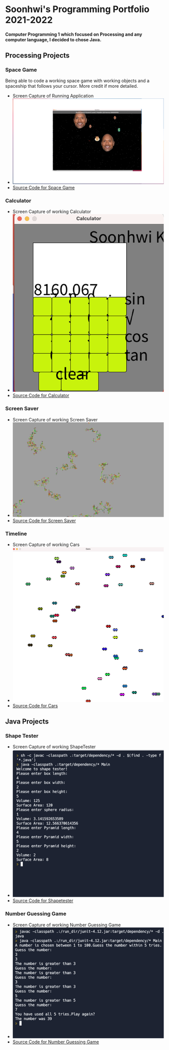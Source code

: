 # Soonhwi's Programming Portfolio 2021-2022
#### Computer Programming 1 which focused on Processing and any computer language, I decided to chose Java.

## Processing Projects

### Space Game
Being able to code a working space game with working objects and a spaceship that follows your cursor. More credit if more detailed. 
* Screen Capture of Running Application
* ![SpaceGame](https://github.com/Sun-Punks/Portfolio/blob/gh-pages/Images/Capture5.png?raw=true)
* [Source Code for Space Game](https://github.com/Sun-Punks/Portfolio/blob/gh-pages/src/SpaceGame%204.zip) 

### Calculator
* Screen Capture of working Calculator
* ![Calculator](https://github.com/Sun-Punks/Portfolio/blob/gh-pages/Images/Calculator.png)
* [Source Code for Calculator]()

### Screen Saver
* Screen Capture of working Screen Saver
* ![ScreenSaver](https://github.com/Sun-Punks/Portfolio/blob/gh-pages/Images/ScreenSaver.png)
* [Source Code for Screen Saver](https://github.com/Sun-Punks/Portfolio/blob/gh-pages/src/ScreenSaver.zip)

### Timeline
* Screen Capture of working Cars
* ![Cars](https://github.com/Sun-Punks/Portfolio/blob/gh-pages/Images/Cars.png)
* [Source Code for Cars]()

## Java Projects

### Shape Tester
* Screen Capture of working ShapeTester
* ![ShapeTester](https://github.com/Sun-Punks/Portfolio/blob/gh-pages/Images/Shapetester.png)
* [Source Code for Shapetester]()

### Number Guessing Game
* Screen Capture of working Number Guessing Game
* ![Number Guessing Game](https://github.com/Sun-Punks/Portfolio/blob/gh-pages/Images/Numbergame.png)
* [Source Code for Number Guessing Game]()
